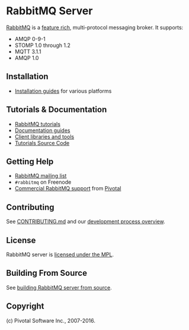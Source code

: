 # RabbitMQ Server

[RabbitMQ](http://rabbitmq.com) is a [feature rich](http://www.rabbitmq.com/features.html), multi-protocol messaging broker. It supports:

 * AMQP 0-9-1
 * STOMP 1.0 through 1.2
 * MQTT 3.1.1
 * AMQP 1.0


## Installation

 * [Installation guides](http://www.rabbitmq.com/download.html) for various platforms


## Tutorials & Documentation

 * [RabbitMQ tutorials](http://www.rabbitmq.com/getstarted.html)
 * [Documentation guides](http://www.rabbitmq.com/documentation.html)
 * [Client libraries and tools](http://www.rabbitmq.com/devtools.html)
 * [Tutorials Source Code](https://github.com/rabbitmq/rabbitmq-tutorials/)

## Getting Help

 * [RabbitMQ mailing list](https://groups.google.com/forum/#!forum/rabbitmq-users)
 * `#rabbitmq` on Freenode
 * [Commercial RabbitMQ support](http://www.rabbitmq.com/services.html) from [Pivotal](http://pivotal.io)


## Contributing

See [CONTRIBUTING.md](./CONTRIBUTING.md) and our [development process overview](http://www.rabbitmq.com/github.html).


## License

RabbitMQ server is [licensed under the MPL](LICENSE-MPL-RabbitMQ).


## Building From Source

See [building RabbitMQ server from source](http://www.rabbitmq.com/build-server.html).


## Copyright

(c) Pivotal Software Inc., 2007-2016.
